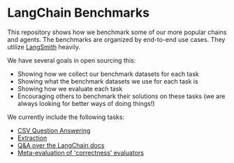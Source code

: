 # LangChain Benchmarks

This repository shows how we benchmark some of our more popular chains and agents.
The benchmarks are organized by end-to-end use cases.
They utilize [LangSmith](https://smith.langchain.com/) heavily.

We have several goals in open sourcing this:

- Showing how we collect our benchmark datasets for each task
- Showing what the benchmark datasets we use for each task is
- Showing how we evaluate each task
- Encouraging others to benchmark their solutions on these tasks (we are always looking for better ways of doing things!)

We currently include the following tasks:
- [CSV Question Answering](csv-qa)
- [Extraction](extraction)
- [Q&A over the LangChain docs](langchain-docs-benchmarking)
- [Meta-evaluation of 'correctness' evaluators](meta-evals)